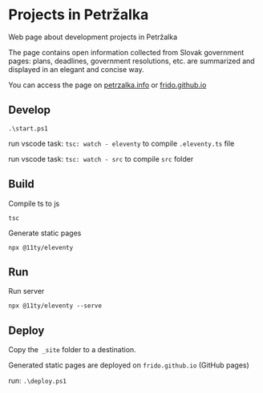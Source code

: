 # Projects in Petržalka

Web page about development projects in Petržalka

The page contains open information collected from Slovak government pages: plans, deadlines, government resolutions, etc. are summarized and displayed in an elegant and concise way.

You can access the page on [petrzalka.info](http://petrzalka.info/) or [frido.github.io](https://github.com/frido/frido.github.io)

## Develop

```.\start.ps1```

run vscode task: ```tsc: watch - eleventy``` to compile `.eleventy.ts` file

run vscode task: ```tsc: watch - src``` to compile `src` folder

## Build

Compile ts to js

```tsc```

Generate static pages

```npx @11ty/eleventy```

## Run
Run server

```npx @11ty/eleventy --serve```

## Deploy

Copy the` _site` folder to a destination.

Generated static pages are deployed on `frido.github.io` (GitHub pages)

run: ```.\deploy.ps1```
